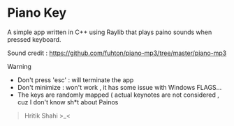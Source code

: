 # Piano Key

A simple app written in C++ using Raylib that plays paino sounds when pressed keyboard.

Sound credit : https://github.com/fuhton/piano-mp3/tree/master/piano-mp3 



> [!WARNING]
> - Don't press 'esc' : will terminate the app
> - Don't minimize : won't work , it has some issue with Windows FLAGS...
> - The keys are randomly mapped ( actual keynotes are not considered , cuz I don't know sh*t about Painos




> Hritik Shahi >_<
